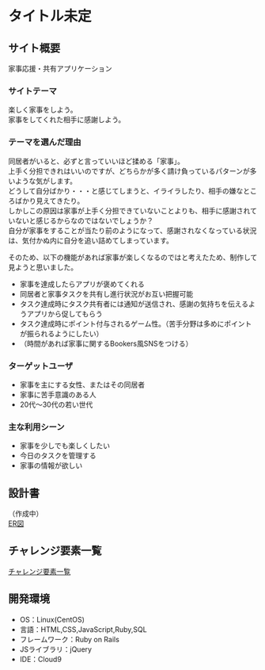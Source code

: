 # タイトル未定

## サイト概要
家事応援・共有アプリケーション

### サイトテーマ
楽しく家事をしよう。  
家事をしてくれた相手に感謝しよう。

### テーマを選んだ理由
同居者がいると、必ずと言っていいほど揉める「家事」。  
上手く分担できれはいいのですが、どちらかが多く請け負っているパターンが多いような気がします。  
どうして自分ばかり・・・と感じてしまうと、イライラしたり、相手の嫌なところばかり見えてきたり。  
しかしこの原因は家事が上手く分担できていないことよりも、相手に感謝されていないと感じるからなのではないでしょうか？  
自分が家事をすることが当たり前のようになって、感謝されなくなっている状況は、気付かぬ内に自分を追い詰めてしまっています。  

そのため、以下の機能があれば家事が楽しくなるのではと考えたため、制作して見ようと思いました。
- 家事を達成したらアプリが褒めてくれる
- 同居者と家事タスクを共有し進行状況がお互い把握可能
- タスク達成時にタスク共有者には通知が送信され、感謝の気持ちを伝えるようアプリから促してもらう
- タスク達成時にポイント付与されるゲーム性。（苦手分野は多めにポイントが振られるようにしたい）
- （時間があれば家事に関するBookers風SNSをつける）


### ターゲットユーザ
- 家事を主にする女性、またはその同居者
- 家事に苦手意識のある人
- 20代〜30代の若い世代

### 主な利用シーン
- 家事を少しでも楽しくしたい
- 今日のタスクを管理する
- 家事の情報が欲しい

## 設計書
（作成中）   
[ER図](https://drive.google.com/file/d/1ZIghB0N6LhaXFD2DrfRVzCvPO8WtBMqK/view?usp=sharing)


## チャレンジ要素一覧
[チャレンジ要素一覧](https://docs.google.com/spreadsheets/d/1RDJXXQcIF9wwW1L5H5eO5f9nbvb4ua-7ZU-DytNYDH4/edit?usp=sharing)

## 開発環境
- OS：Linux(CentOS)
- 言語：HTML,CSS,JavaScript,Ruby,SQL
- フレームワーク：Ruby on Rails
- JSライブラリ：jQuery
- IDE：Cloud9

